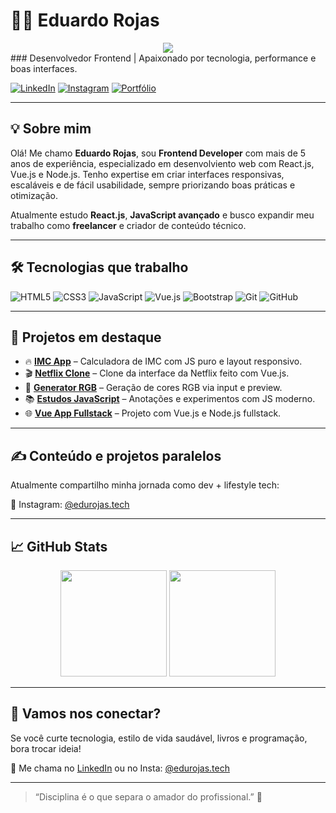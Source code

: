 # 👨‍💻 Eduardo Rojas

<div align="center">
  <img src="https://eduardorojas.com.br/assets/logoEdu.svg" />
</div>
### Desenvolvedor Frontend | Apaixonado por tecnologia, performance e boas interfaces.

[![LinkedIn](https://img.shields.io/badge/-LinkedIn-0A66C2?style=for-the-badge&logo=linkedin&logoColor=white)](https://www.linkedin.com/in/edurojastech)
[![Instagram](https://img.shields.io/badge/-Instagram-E4405F?style=for-the-badge&logo=instagram&logoColor=white)](https://instagram.com/edurojas.tech)
[![Portfólio](https://img.shields.io/badge/-Portfólio-111111?style=for-the-badge&logo=github&logoColor=white)](https://eduardorojas.com.br)

---

## 💡 Sobre mim

Olá! Me chamo **Eduardo Rojas**, sou **Frontend Developer** com mais de 5 anos de experiência, especializado em desenvolviento web com React.js, Vue.js e Node.js. Tenho expertise em criar interfaces responsivas, escaláveis e de fácil usabilidade, sempre priorizando boas práticas e otimização.

Atualmente estudo **React.js**, **JavaScript avançado** e busco expandir meu trabalho como **freelancer** e criador de conteúdo técnico.

---

## 🛠️ Tecnologias que trabalho

![HTML5](https://img.shields.io/badge/-HTML5-E34F26?style=flat-square&logo=html5&logoColor=fff)
![CSS3](https://img.shields.io/badge/-CSS3-1572B6?style=flat-square&logo=css3)
![JavaScript](https://img.shields.io/badge/-JavaScript-F7DF1E?style=flat-square&logo=javascript&logoColor=000)
![Vue.js](https://img.shields.io/badge/-Vue.js-4FC08D?style=flat-square&logo=vue.js&logoColor=fff)
![Bootstrap](https://img.shields.io/badge/-Bootstrap-563D7C?style=flat-square&logo=bootstrap)
![Git](https://img.shields.io/badge/-Git-F05032?style=flat-square&logo=git&logoColor=fff)
![GitHub](https://img.shields.io/badge/-GitHub-181717?style=flat-square&logo=github)

---

## 📌 Projetos em destaque

- 🔥 [**IMC App**](https://github.com/edurojastech/imc-app) – Calculadora de IMC com JS puro e layout responsivo.
- 🎬 [**Netflix Clone**](https://github.com/edurojastech/netflix_clone) – Clone da interface da Netflix feito com Vue.js.
- 🌈 [**Generator RGB**](https://github.com/edurojastech/generator-rgb) – Geração de cores RGB via input e preview.
- 📚 [**Estudos JavaScript**](https://github.com/edurojastech/estudos_js) – Anotações e experimentos com JS moderno.
- 🌐 [**Vue App Fullstack**](https://github.com/edurojastech/vue-app-fullstack) – Projeto com Vue.js e Node.js fullstack.

---

## ✍️ Conteúdo e projetos paralelos

Atualmente compartilho minha jornada como dev + lifestyle tech:

🔗 Instagram: [@edurojas.tech](https://instagram.com/edurojas.tech)  

---

## 📈 GitHub Stats

<div align="center">
  <img height="170" src="https://github-readme-stats.vercel.app/api?username=edurojastech&show_icons=true&theme=radical&hide_border=true&count_private=true" />
  <img height="170" src="https://github-readme-stats.vercel.app/api/top-langs/?username=edurojastech&layout=compact&theme=radical&hide_border=true" />
</div>

---

## 🤝 Vamos nos conectar?

Se você curte tecnologia, estilo de vida saudável, livros e programação, bora trocar ideia!

📩 Me chama no [LinkedIn](https://www.linkedin.com/in/edurojastech) ou no Insta: [@edurojas.tech](https://www.instagram.com/edurojas.tech)

---

> “Disciplina é o que separa o amador do profissional.” 🚀
